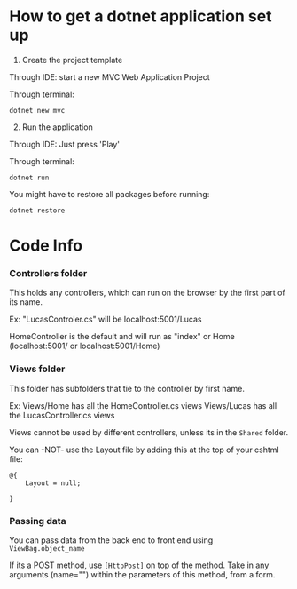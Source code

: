 # How to get a dotnet application set up

1. Create the project template

Through IDE: start a new MVC Web Application Project

Through terminal:
```
dotnet new mvc
```

2. Run the application

Through IDE: Just press 'Play'

Through terminal:
```
dotnet run
```

You might have to restore all packages before running:
```
dotnet restore
```


# Code Info

### Controllers folder

This holds any controllers, which can run on the browser by the first part of its name.

Ex: "LucasControler.cs" will be localhost:5001/Lucas

HomeController is the default and will run as "index" or Home (localhost:5001/ or localhost:5001/Home)

### Views folder

This folder has subfolders that tie to the controller by first name.

Ex: Views/Home has all the HomeController.cs views
Views/Lucas has all the LucasController.cs views

Views cannot be used by different controllers, unless its in the `Shared` folder.

You can -NOT- use the Layout file by adding this at the top of your cshtml file:
```
@{
    Layout = null;

}
```

### Passing data

You can pass data from the back end to front end using `ViewBag.object_name`

If its a POST method, use `[HttpPost]` on top of the method. Take in any arguments (name="") within the parameters of this method, from a form.
